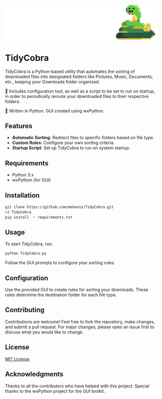 <div align="center">
<img align="center" src="https://github.com/poilk76/TidyCobra/blob/master/Resources/banner.png">
</div>

# TidyCobra

TidyCobra is a Python-based utility that automates the sorting of downloaded files into designated folders like Pictures, Music, Documents, etc., keeping your Downloads folder organized.
<p>🐍 Includes configuration tool, as well as a script to be set to run on startup, in order to periodically reroute your downloaded files to their respective folders.</p>
<p> 🐍 Written in Python. GUI created using wxPython.</p>

## Features

- **Automatic Sorting**: Redirect files to specific folders based on file type.
- **Custom Rules**: Configure your own sorting criteria.
- **Startup Script**: Set up TidyCobra to run on system startup.

## Requirements

- Python 3.x
- wxPython (for GUI)

## Installation

```bash
git clone https://github.com/mehanix/TidyCobra.git
cd TidyCobra
pip install -r requirements.txt
```

## Usage

To start TidyCobra, run:

```bash
python TidyCobra.py
```

Follow the GUI prompts to configure your sorting rules.

## Configuration

Use the provided GUI to create rules for sorting your downloads. These rules determine the destination folder for each file type.

## Contributing

Contributions are welcome! Feel free to fork the repository, make changes, and submit a pull request. For major changes, please open an issue first to discuss what you would like to change.

## License

[MIT License](LICENSE)

## Acknowledgments

Thanks to all the contributors who have helped with this project. Special thanks to the wxPython project for the GUI toolkit.
